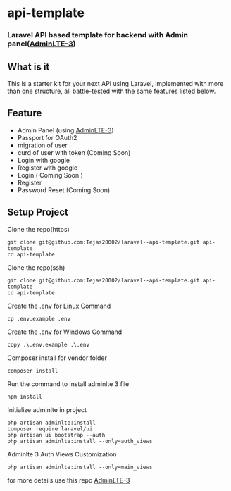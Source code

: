 # api-template

<h3>Laravel API based template for backend with Admin panel(<a href="https://adminlte.io">AdminLTE-3</a>)</h3>

## What is it
This is a starter kit for your next API using Laravel, implemented with more than one structure, all battle-tested with the same features listed below.

## Feature

- Admin Panel (using <a href="https://adminlte.io">AdminLTE-3</a>)
- Passport for OAuth2
- migration of user
- curd of user with token (Coming Soon)
- Login with google
- Register with google
- Login ( Coming Soon )
- Register
- Password Reset (Coming Soon)

## Setup Project
Clone the repo(https)
```
git clone git@github.com:Tejas20002/laravel--api-template.git api-template
cd api-template
```
Clone the repo(ssh)
```
git clone git@github.com:Tejas20002/laravel--api-template.git api-template
cd api-template
```
Create the .env for Linux Command
```
cp .env.example .env
```
Create the .env for Windows Command
```
copy .\.env.example .\.env
```
Composer install for vendor folder
```
composer install
```

Run the command to install adminlte 3 file
``` 
npm install 
```
Initialize adminlte in project
```
php artisan adminlte:install
composer require laravel/ui
php artisan ui bootstrap --auth
php artisan adminlte:install --only=auth_views
```
Adminlte 3 Auth Views Customization
```
php artisan adminlte:install --only=main_views
```
for more details use this repo <a href="https://github.com/jeroennoten/Laravel-AdminLTE">AdminLTE-3</a>
